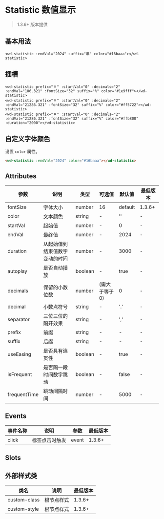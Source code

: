 <frame/>

# Statistic 数值显示

> 1.3.6+ 版本提供

## 基本用法


```vue
<wd-statistic :endVal="2024" suffix="年" color="#16baaa"></wd-statistic>
```

## 插槽


```vue
<wd-statistic prefix="￥" :startVal="0" :decimals="2" :endVal="186.321" :fontSize="32" suffix="%" color="#1e9fff"></wd-statistic>
<wd-statistic prefix="￥" :startVal="0" :decimals="2" :endVal="21286.321" :fontSize="32" suffix="%" color="#ff5722"></wd-statistic>
<wd-statistic prefix="￥" :startVal="0" :decimals="2" :endVal="21286.321" :fontSize="32" suffix="%" color="#ffb800" :duration="2000"></wd-statistic>
```

## 自定义字体颜色

设置 `color` 属性。

```html
<wd-statistic :endVal="2024" color="#16baaa"></wd-statistic>
```


## Attributes

| 参数       | 说明                                                               | 类型    | 可选值                                                             | 默认值  | 最低版本         |
| ---------- | ------------------------------------------------------------------ | ------- | ------------------------------------------------------------------ | ------- | ---------------- |
| fontSize       | 字体大小                                                           | number  | 16                        | default | 1.3.6+ |
|color | 文本颜色 |string |- |''| -|
|startVal | 起始值 | number | - | 0 | - | 
|endVal | 最终值 | number | - | 2024 | - | 
|duration | 从起始值到结束值数字变动的时间 | number | - | 3000 | - | 
|autoplay | 是否自动播放 | boolean | - | true | - | 
|decimals | 保留的小数位数 | number | (需大于等于0) | 0 | - | 
|decimal | 小数点符号 | string | - | '.' | - | 
|separator | 三位三位的隔开效果 | string | - | ',' | - | 
|prefix | 前缀 | string | - | - | - | 
|suffix | 后缀 | string | - | - | - | 
|useEasing | 是否具有连贯性 | boolean | - | true | - | 
|isFrequent | 是否隔一段时间数字跳动 | boolean | - | false | - | 
|frequentTime | 跳动间隔时间 | number | - | 5000 | - | 


## Events

| 事件名称 | 说明           | 参数  | 最低版本         |
| -------- | -------------- | ----- | ---------------- |
| click    | 标签点击时触发 | event | 1.3.6+ |

## Slots

## 外部样式类

| 类名         | 说明       | 最低版本         |
| ------------ | ---------- | ---------------- |
| custom-class | 根节点样式 | 1.3.6+ |
| custom-style | 根节点样式 | 1.3.6+ |
